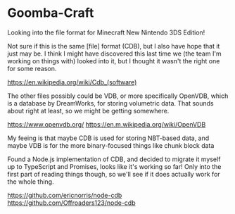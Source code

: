 # Goomba-Craft

Looking into the file format for Minecraft New Nintendo 3DS Edition!

Not sure if this is the same \[file\] format (CDB), but I also have hope that it just may be.
I think I might have discovered this last time we (the team I'm working on things with) looked into it, but I thought it wasn't the right one for some reason.

https://en.wikipedia.org/wiki/Cdb_(software)

The other files possibly could be VDB, or more specifically OpenVDB, which is a database by DreamWorks, for storing volumetric data.
That sounds about right at least, so we might be getting somewhere.

https://www.openvdb.org/
https://en.m.wikipedia.org/wiki/OpenVDB

My feeing is that maybe CDB is used for storing NBT-based data, and maybe VDB is for the more binary-focused things like chunk block data

Found a Node.js implementation of CDB, and decided to migrate it myself up to TypeScript and Promises, looks like it's working so far! Only into the first part of reading things though, so we'll see if it does actually work for the whole thing.

https://github.com/ericnorris/node-cdb
https://github.com/Offroaders123/node-cdb